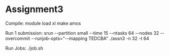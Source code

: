 Assignment3
============

Compile: 
	module load xl
	make amos

Run 1 submission: 
	srun --partition small --time 15 --ntasks 64 --nodes 32 --overcommit --runjob-opts="--mapping TEDCBA" ./assn3 -n 32 -t 64

Run Jobs:
	./job.sh
